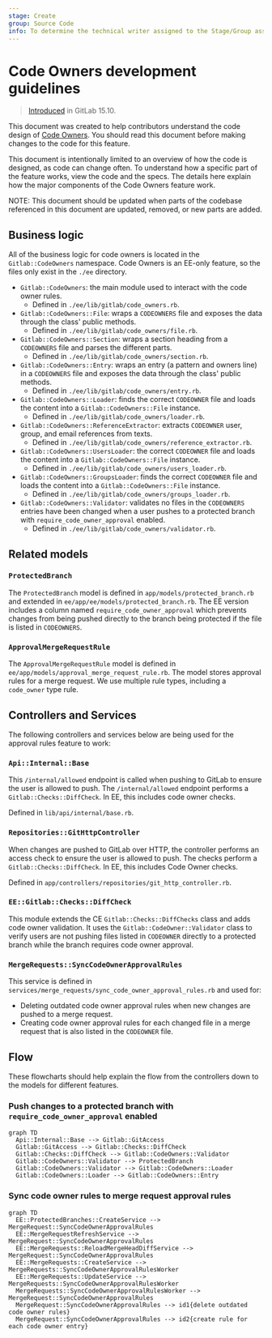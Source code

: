 ```yaml
---
stage: Create
group: Source Code
info: To determine the technical writer assigned to the Stage/Group associated with this page, see https://about.gitlab.com/handbook/product/ux/technical-writing/#assignments
---
```


# Code Owners development guidelines

> [Introduced](https://gitlab.com/gitlab-org/gitlab/-/issues/219916) in GitLab 15.10.

This document was created to help contributors understand the code design of
[Code Owners](../../user/project/codeowners/index.md). You should read this
document before making changes to the code for this feature.

This document is intentionally limited to an overview of how the code is
designed, as code can change often. To understand how a specific part of the
feature works, view the code and the specs. The details here explain how the
major components of the Code Owners feature work.

NOTE:
This document should be updated when parts of the codebase referenced in this
document are updated, removed, or new parts are added.

## Business logic

All of the business logic for code owners is located in the `Gitlab::CodeOwners`
namespace. Code Owners is an EE-only feature, so the files only exist in the `./ee` directory.

- `Gitlab::CodeOwners`: the main module used to interact with the code owner rules.
  - Defined in `./ee/lib/gitlab/code_owners.rb`.
- `Gitlab::CodeOwners::File`: wraps a `CODEOWNERS` file and exposes the data through
  the class' public methods.
  - Defined in `./ee/lib/gitlab/code_owners/file.rb`.
- `Gitlab::CodeOwners::Section`: wraps a section heading from a
  `CODEOWNERS` file and parses the different parts.
  - Defined in `./ee/lib/gitlab/code_owners/section.rb`.
- `Gitlab::CodeOwners::Entry`: wraps an entry (a pattern and owners line) in a
  `CODEOWNERS` file and exposes the data through the class' public methods.
  - Defined in `./ee/lib/gitlab/code_owners/entry.rb`.
- `Gitlab::CodeOwners::Loader`: finds the correct `CODEOWNER` file and loads the
  content into a `Gitlab::CodeOwners::File` instance.
  - Defined in `./ee/lib/gitlab/code_owners/loader.rb`.
- `Gitlab::CodeOwners::ReferenceExtractor`: extracts `CODEOWNER` user, group,
  and email references from texts.
  - Defined in `./ee/lib/gitlab/code_owners/reference_extractor.rb`.
- `Gitlab::CodeOwners::UsersLoader`: the correct `CODEOWNER` file and loads the
  content into a `Gitlab::CodeOwners::File` instance.
  - Defined in `./ee/lib/gitlab/code_owners/users_loader.rb`.
- `Gitlab::CodeOwners::GroupsLoader`: finds the correct `CODEOWNER` file and loads
  the content into a `Gitlab::CodeOwners::File` instance.
  - Defined in `./ee/lib/gitlab/code_owners/groups_loader.rb`.
- `Gitlab::CodeOwners::Validator`: validates no files in the `CODEOWNERS` entries
  have been changed when a user pushes to a protected branch with `require_code_owner_approval` enabled.
  - Defined in `./ee/lib/gitlab/code_owners/validator.rb`.

## Related models

### `ProtectedBranch`

The `ProtectedBranch` model is defined in `app/models/protected_branch.rb` and
extended in `ee/app/ee/models/protected_branch.rb`. The EE version includes a column
named `require_code_owner_approval` which prevents changes from being pushed directly
to the branch being protected if the file is listed in `CODEOWNERS`.

### `ApprovalMergeRequestRule`

The `ApprovalMergeRequestRule` model is defined in `ee/app/models/approval_merge_request_rule.rb`.
The model stores approval rules for a merge request. We use multiple rule types,
including a `code_owner` type rule.

## Controllers and Services

The following controllers and services below are being used for the approval
rules feature to work:

### `Api::Internal::Base`

This `/internal/allowed` endpoint is called when pushing to GitLab to ensure the
user is allowed to push. The `/internal/allowed` endpoint performs a `Gitlab::Checks::DiffCheck`.
In EE, this includes code owner checks.

Defined in `lib/api/internal/base.rb`.

### `Repositories::GitHttpController`

When changes are pushed to GitLab over HTTP, the controller performs an access check
to ensure the user is allowed to push. The checks perform a `Gitlab::Checks::DiffCheck`.
In EE, this includes Code Owner checks.

Defined in `app/controllers/repositories/git_http_controller.rb`.

### `EE::Gitlab::Checks::DiffCheck`

This module extends the CE `Gitlab::Checks::DiffChecks` class and adds code owner
validation. It uses the `Gitlab::CodeOwner::Validator` class to verify users are
not pushing files listed in `CODEOWNER` directly to a protected branch while the
branch requires code owner approval.

### `MergeRequests::SyncCodeOwnerApprovalRules`

This service is defined in `services/merge_requests/sync_code_owner_approval_rules.rb` and used for:

- Deleting outdated code owner approval rules when new changes are pushed to a merge request.
- Creating code owner approval rules for each changed file in a merge request that is also listed in the `CODEOWNER` file.

## Flow

These flowcharts should help explain the flow from the controllers down to the
models for different features.

### Push changes to a protected branch with `require_code_owner_approval` enabled

```mermaid
graph TD
  Api::Internal::Base --> Gitlab::GitAccess
  Gitlab::GitAccess --> Gitlab::Checks::DiffCheck
  Gitlab::Checks::DiffCheck --> Gitlab::CodeOwners::Validator
  Gitlab::CodeOwners::Validator --> ProtectedBranch
  Gitlab::CodeOwners::Validator --> Gitlab::CodeOwners::Loader
  Gitlab::CodeOwners::Loader --> Gitlab::CodeOwners::Entry
```

### Sync code owner rules to merge request approval rules

```mermaid
graph TD
  EE::ProtectedBranches::CreateService --> MergeRequest::SyncCodeOwnerApprovalRules
  EE::MergeRequestRefreshService --> MergeRequest::SyncCodeOwnerApprovalRules
  EE::MergeRequests::ReloadMergeHeadDiffService --> MergeRequest::SyncCodeOwnerApprovalRules
  EE::MergeRequests::CreateService --> MergeRequests::SyncCodeOwnerApprovalRulesWorker
  EE::MergeRequests::UpdateService --> MergeRequests::SyncCodeOwnerApprovalRulesWorker
  MergeRequests::SyncCodeOwnerApprovalRulesWorker --> MergeRequest::SyncCodeOwnerApprovalRules
  MergeRequest::SyncCodeOwnerApprovalRules --> id1{delete outdated code owner rules}
  MergeRequest::SyncCodeOwnerApprovalRules --> id2{create rule for each code owner entry}
```
